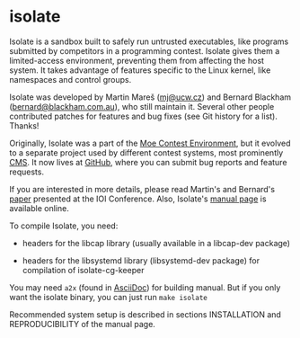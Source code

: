 isolate
=======

Isolate is a sandbox built to safely run untrusted executables, like
programs submitted by competitors in a programming contest. Isolate
gives them a limited-access environment, preventing them from affecting
the host system. It takes advantage of features specific to the Linux
kernel, like namespaces and control groups.

Isolate was developed by Martin Mareš (<mj@ucw.cz>) and Bernard Blackham
(<bernard@blackham.com.au>), who still maintain it. Several other people
contributed patches for features and bug fixes (see Git history for a list).
Thanks!

Originally, Isolate was a part of the [Moe Contest Environment](http://www.ucw.cz/moe/),
but it evolved to a separate project used by different
contest systems, most prominently [CMS](https://github.com/cms-dev/cms).
It now lives at [GitHub](https://github.com/ioi/isolate),
where you can submit bug reports and feature requests.

If you are interested in more details, please read Martin's
and Bernard's [paper](http://mj.ucw.cz/papers/isolate.pdf) presented
at the IOI Conference. Also, Isolate's [manual page](http://www.ucw.cz/moe/isolate.1.html)
is available online.

To compile Isolate, you need:

  - headers for the libcap library (usually available in a libcap-dev package)

  - headers for the libsystemd library (libsystemd-dev package) for compilation
    of isolate-cg-keeper

You may need `a2x` (found in [AsciiDoc](http://www.methods.co.nz/asciidoc/a2x.1.html)) for building manual.
But if you only want the isolate binary, you can just run `make isolate`

Recommended system setup is described in sections INSTALLATION and REPRODUCIBILITY
of the manual page.
